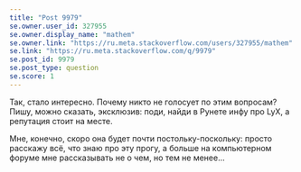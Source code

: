 ```yaml
---
title: "Post 9979"
se.owner.user_id: 327955
se.owner.display_name: "mathem"
se.owner.link: "https://ru.meta.stackoverflow.com/users/327955/mathem"
se.link: "https://ru.meta.stackoverflow.com/q/9979"
se.post_id: 9979
se.post_type: question
se.score: 1
---
```

<p>Так, стало интересно. Почему никто не голосует по этим вопросам? Пишу, можно сказать, эксклюзив: поди, найди в Рунете инфу про LyX, а репутация стоит на месте. </p>

<p>Мне, конечно, скоро она будет почти постольку-поскольку: просто расскажу всё, что знаю про эту прогу, а больше на компьютерном форуме мне рассказывать не о чем, но тем не менее...</p>
